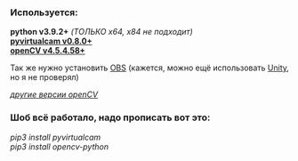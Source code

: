 ### Используется:<br/>

**python v3.9.2+** <i>(ТОЛЬКО x64, x84 не подходит)</i><br/>
[**pyvirtualcam v0.8.0+**](https://pypi.org/project/pyvirtualcam/)<br/>
[**openCV v4.5.4.58+**](https://pypi.org/project/opencv-python/)<br/>

Так же нужно установить [OBS](https://obsproject.com/download) (кажется, можно ещё использовать [Unity](https://unity.com/), но я не проверял)

*[другие версии openCV](https://github.com/opencv/opencv-python/releases)*

### Шоб всё работало, надо прописать вот это:<br/>
<i>
pip3 install pyvirtualcam<br/>
pip3 install opencv-python
</i>
